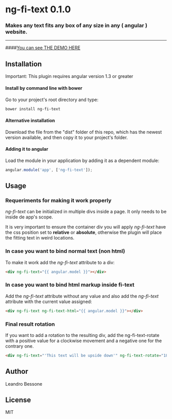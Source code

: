 # ng-fi-text 0.1.0

### Makes any text fits any box of any size in any ( angular ) website.

---------

####[You can see THE DEMO HERE][1]

[1]:http://leandropio.github.io/ng-fi-text/

## Installation

Important: This plugin requires angular version 1.3 or greater

#### Install by command line with bower
Go to your project's root directory and type:
 ```bash
 bower install ng-fi-text
 ```

#### Alternative installation
 Download the file from the "dist" folder of this repo, which has the newest version available, and then copy it to your project's folder.


#### Adding it to angular
Load the module in your application by adding it as a dependent module:
```javascript
angular.module('app', ['ng-fi-text']);
```



## Usage

### Requeriments for making it work properly
_ng-fi-text_ can be initialized in multiple divs inside a page. It only needs to be inside de app's scope.

It is very important to ensure the container div you will apply _ng-fi-text_ have the css position set to **relative** or **absolute**, otherwise the plugin will place the fitting text in weird locations.



### In case you want to bind normal text (non html)
To make it work add the _ng-fi-text_ attribute to a div:
```html
<div ng-fi-text="{{ angular.model }}"></div>
```

### In case you want to bind html markup inside fi-text
Add the _ng-fi-text_ attribute without any value and also add the _ng-fi-text_ attribute with the current value assigned:
```html
<div ng-fi-text ng-fi-text-html="{{ angular.model }}"></div>
```


### Final result rotation 
If you want to add a rotation to the resulting div, add the ng-fi-text-rotate with a positive value for a clockwise movement and a negative one for the contrary one.
```html
<div ng-fi-text="'This text will be upside down'" ng-fi-text-rotate="180"></div>
```

## Author
Leandro Bessone

## License
MIT
